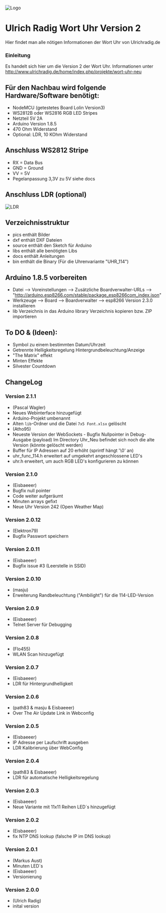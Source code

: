 ![Logo](pics/uhr.jpg)
# Ulrich Radig Wort Uhr Version 2

Hier findet man alle nötigen Informationen der Wort Uhr von Ulrichradig.de      

### Einleitung 
Es handelt sich hier um die Version 2 der Wort Uhr. 
Informationen unter http://www.ulrichradig.de/home/index.php/projekte/wort-uhr-neu   

## Für den Nachbau wird folgende Hardware/Software benötigt:
* NodeMCU (getestetes Board Lolin Version3)
* WS2812B oder WS2816 RGB LED Stripes
* Netzteil 5V 2A
* Arduino Version 1.8.5
* 470 Ohm Widerstand
* Optional: LDR, 10 KOhm Widerstand

## Anschluss WS2812 Stripe
* RX = Data Bus
* GND = Ground
* VV = 5V
* Pegelanpassung 3,3V zu 5V siehe docs

## Anschluss LDR (optional)
![LDR](pics/LDR.jpg)
      
## Verzeichnisstruktur
* pics enthält Bilder
* dxf enthält DXF Dateien
* source enthält den Sketch für Arduino
* libs enthält alle benötigten Libs
* docs enthält Anleitungen  
* bin enthält die Binary (Für die Uhrenvariante "UHR_114")

## Arduino 1.8.5 vorbereiten
* Datei --> Voreinstellungen --> Zusätzliche Boardverwalter-URLs --> "http://arduino.esp8266.com/stable/package_esp8266com_index.json"
* Werkzeuge --> Board --> Boardverwalter --> esp8266 Version 2.3.0 installieren
* lib Verzeichnis in das Arduino library Verzeichnis kopieren bzw. ZIP importieren

## To DO & (Ideen):
* Symbol zu einem bestimmten Datum/Uhrzeit
* Getrennte Helligkeitsregelung Hintergrundbeleuchtung/Anzeige 
* "The Matrix" effekt
* Minten Effekte
* Silvester Countdown

## ChangeLog                      
### Version 2.1.1
* (Pascal Wagler)
* Neues Webinterface hinzugefügt
* Arduino-Projekt umbenannt
* Alten `lib`-Ordner und die Datei `7x5 Font.xlsx` gelöscht
* (Atho95)
* Neueste Version der WebSockets - Bugfix Nullpointer in Debug-Ausgabe (payload)
     Im Directory Uhr_Neu befindet sich noch die alte Version (könnte gelöscht werden)
* Buffer für IP Adressen auf 20 erhöht (sprintf hängt '\0' an)
* uhr_func_114.h erweitert auf umgekehrt angeschlossene LED's
* uhr.h erweitert, um auch RGB LED's konfigurieren zu können
### Version 2.1.0
* (Eisbaeeer)
* Bugfix null pointer
* Code weiter aufgeräumt
* Minuten arrays gefixt
* Neue Uhr Version 242 (Open Weather Map)
### Version 2.0.12
* (Elektron79)
* Bugfix Passwort speichern
### Version 2.0.11
* (Eisbaeeer)
* Bugfix issue #3 (Leerstelle in SSID)
### Version 2.0.10
* (masju)
* Erweiterung Randbeleuchtung ("Ambilight") für die 114-LED-Version
### Version 2.0.9
* (Eisbaeeer)
* Telnet Server für Debugging
### Version 2.0.8
* (Flo455)
* WLAN Scan hinzugefügt
### Version 2.0.7
* (Eisbaeeer)
* LDR für Hintergrundhelligkeit
### Version 2.0.6
* (path83 & masju & Eisbaeeer)
* Over The Air Update Link in Webconfig
### Version 2.0.5
* (Eisbaeeer)
* IP Adresse per Laufschrift ausgeben
* LDR Kalibrierung über WebConfig
### Version 2.0.4
* (path83 & Eisbaeeer)
* LDR für automatische Helligkeitsregelung
### Version 2.0.3
* (Eisbaeeer)
* Neue Variante mit 11x11 Reihen LED´s hinzugefügt
### Version 2.0.2
* (Eisbaeeer)
* fix NTP DNS lookup (falsche IP im DNS lookup)
### Version 2.0.1
* (Markus Aust)
* Minuten LED´s
* (Eisbaeeer)
* Versionierung
### Version 2.0.0 
* (Ulrich Radig)
* inital version   


